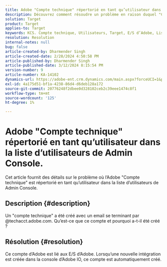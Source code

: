 ```yaml
---
title: Adobe "Compte technique" répertorié en tant qu’utilisateur dans la liste d’utilisateurs de Admin Console.
description: Découvrez comment résoudre un problème en raison duquel "Compte technique" d’Adobe est répertorié en tant qu’utilisateur dans la liste d’utilisateurs de Admin Console.
solution: Target
product: Target
applies-to: Target
keywords: KCS. Compte technique, Utilisateurs, Target, E/S d’Adobe, Liste d’utilisateurs
resolution: Resolution
internal-notes: null
bug: false
article-created-by: Dharmender Singh
article-created-date: 2/28/2024 4:50:58 PM
article-published-by: Dharmender Singh
article-published-date: 3/12/2024 8:15:54 PM
version-number: 9
article-number: KA-14102
dynamics-url: https://adobe-ent.crm.dynamics.com/main.aspx?forceUCI=1&pagetype=entityrecord&etn=knowledgearticle&id=ac309a87-59d6-ee11-9079-6045bd006295
exl-id: 4a175d51-bf1a-4238-86d4-d6deb128a172
source-git-commit: 20776248f2dbee0d328102ceb2c39eee1474c8f1
workflow-type: tm+mt
source-wordcount: '125'
ht-degree: 1%

---
```


# Adobe &quot;Compte technique&quot; répertorié en tant qu’utilisateur dans la liste d’utilisateurs de Admin Console.


Cet article fournit des détails sur le problème où l’Adobe &quot;Compte technique&quot; est répertorié en tant qu’utilisateur dans la liste d’utilisateurs de Admin Console.

## Description {#description}


Un &quot;compte technique&quot; a été créé avec un email se terminant par @techacct.adobe.com. Qu’est-ce que ce compte et pourquoi a-t-il été créé ?


## Résolution {#resolution}


Ce compte d’Adobe est lié aux E/S d’Adobe. Lorsqu’une nouvelle intégration est créée dans la console d’Adobe IO, ce compte est automatiquement créé.
